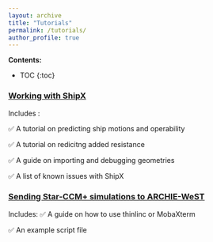 ```yaml
---
layout: archive
title: "Tutorials"
permalink: /tutorials/
author_profile: true
---
```


**Contents:**
* TOC
{:toc}


### [Working with ShipX](https://momchil-terziev.github.io/resources/Working-with-shipx-title)
Includes :

:white_check_mark: A tutorial on predicting ship motions and operability

:white_check_mark: A tutorial on redicitng added resistance

:white_check_mark: A guide on importing and debugging geometries

:white_check_mark: A list of known issues with ShipX

### [Sending Star-CCM+ simulations to ARCHIE-WeST](https//:momchil-terziev.github.io/resources/Using-script-files-in-Star-CCM+)
Includes:
:white_check_mark: A guide on how to use thinlinc or MobaXterm

:white_check_mark: An example script file

